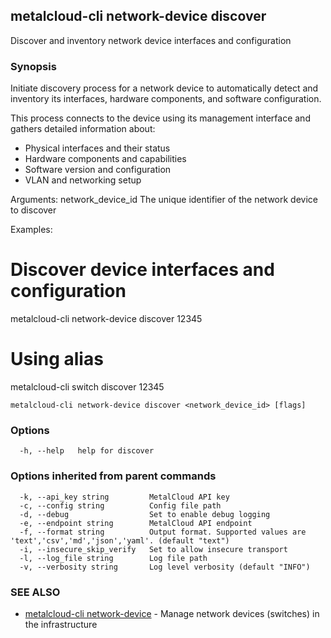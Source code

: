 ## metalcloud-cli network-device discover

Discover and inventory network device interfaces and configuration

### Synopsis

Initiate discovery process for a network device to automatically detect and
inventory its interfaces, hardware components, and software configuration.

This process connects to the device using its management interface and gathers
detailed information about:
- Physical interfaces and their status
- Hardware components and capabilities
- Software version and configuration
- VLAN and networking setup

Arguments:
  network_device_id   The unique identifier of the network device to discover

Examples:
  # Discover device interfaces and configuration
  metalcloud-cli network-device discover 12345

  # Using alias
  metalcloud-cli switch discover 12345

```
metalcloud-cli network-device discover <network_device_id> [flags]
```

### Options

```
  -h, --help   help for discover
```

### Options inherited from parent commands

```
  -k, --api_key string         MetalCloud API key
  -c, --config string          Config file path
  -d, --debug                  Set to enable debug logging
  -e, --endpoint string        MetalCloud API endpoint
  -f, --format string          Output format. Supported values are 'text','csv','md','json','yaml'. (default "text")
  -i, --insecure_skip_verify   Set to allow insecure transport
  -l, --log_file string        Log file path
  -v, --verbosity string       Log level verbosity (default "INFO")
```

### SEE ALSO

* [metalcloud-cli network-device](metalcloud-cli_network-device.md)	 - Manage network devices (switches) in the infrastructure

